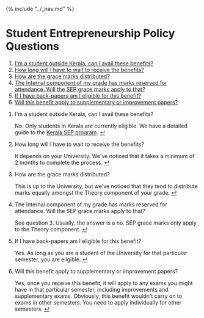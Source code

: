 {% include "../_nav.md" %}

<cite id="q-top"></cite>

# Student Entrepreneurship Policy Questions
1. [I'm a student outside Kerala, can I avail these benefits?](#q3-1)
2. [How long will I have to wait to receive the benefits?](#q3-2)
3. [How are the grace marks distributed?](#q3-3)
4. [The Internal component of my grade has marks reserved for attendance. Will the SEP grace marks apply to that?](#q3-4)
5. [If I have back-papers am I eligible for this benefit?](#q3-5)
6. [Will this benefit apply to supplementary or improvement papers?](#q3-6)

<cite id="q3-1"></cite>
1. I'm a student outside Kerala, can I avail these benefits?
   
   No. Only students in Kerala are currently eligible. We have a detailed guide to the [Kerala SEP program](../perks/8.3-kerala-sep.md). [↵](#q-top)
<cite id="q3-2"></cite>
2. How long will I have to wait to receive the benefits?

   It depends on your University. We've noticed that it takes a minimum of 2 months to complete the process. [↵](#q-top)
<cite id="q3-3"></cite>   
3. How are the grace marks distributed?

   This is up to the University, but we've noticed that they tend to distribute marks equally amongst the Theory component of your grade. [↵](#q-top)
<cite id="q3-4"></cite>   
4. The Internal component of my grade has marks reserved for attendance. Will the SEP grace marks apply to that?

   See question 3. Usually, the answer is a no. SEP grace marks only apply to the Theory component. [↵](#q-top)
<cite id="q3-5"></cite>   
5. If I have back-papers am I eligible for this benefit?

   Yes. As long as you are a student of the University for that particular semester, you are eligible. [↵](#q-top)
<cite id="q3-6"></cite>   
6. Will this benefit apply to supplementary or improvement papers?

   Yes, once you receive this benefit, it will apply to any exams you might have in that particular semester, including improvements and supplementary exams. Obviously, this benefit wouldn't carry on to exams in other semesters. You need to apply individually for other semesters. [↵](#q-top)
